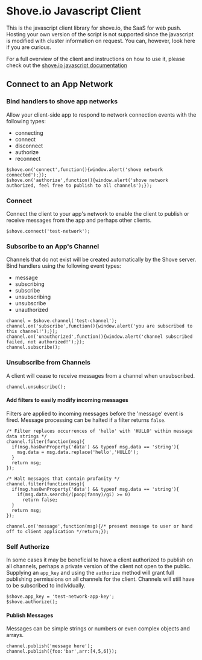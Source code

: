 # Shove.io Javascript Client

This is the javascript client library for shove.io, the SaaS for web push.  Hosting your own version of the script is not supported
since the javascript is modified with cluster information on request.  You can, however, look here if you are curious.

For a full overview of the client and instructions on how to use it,
please check out the [shove.io javascript documentation](http://shove.io/documentation/javascript_api)


## Connect to an App Network

### Bind handlers to shove app networks

Allow your client-side app to respond to network connection events with the following types:

+ connecting
+ connect
+ disconnect
+ authorize
+ reconnect

```
$shove.on('connect',function(){window.alert('shove network connected');});
$shove.on('authorize',function(){window.alert('shove network authorized, feel free to publish to all channels');});
```

### Connect

Connect the client to your app's network to enable the client to publish or receive messages from the app and perhaps other clients.

```
$shove.connect('test-network');
```

### Subscribe to an App's Channel

Channels that do not exist will be created automatically by the Shove server.  Bind handlers using the following event types:

+ message
+ subscribing
+ subscribe
+ unsubscribing
+ unsubscribe
+ unauthorized

```
channel = $shove.channel('test-channel');
channel.on('subscribe',function(){window.alert('you are subscribed to this channel!');});
channel.on('unauthorized',function(){window.alert('channel subscribed failed, not authorized!');});
channel.subscribe();
```

### Unsubscribe from Channels

A client will cease to receive messages from a channel when unsubscribed.

```
channel.unsubscribe();
```

#### Add filters to easily modify incoming messages

Filters are applied to incoming messages before the 'message' event is fired.  Message processing can be halted if a filter returns `false`.

```
/* Filter replaces occurrences of 'hello' with 'HULLO' within message data strings */
channel.filter(function(msg){
  if(msg.hasOwnProperty('data') && typeof msg.data == 'string'){
    msg.data = msg.data.replace('hello','HULLO');
  }
  return msg;
});

/* Halt messages that contain profanity */
channel.filter(function(msg){
  if(msg.hasOwnProperty('data') && typeof msg.data == 'string'){
    if(msg.data.search(/(poop|fanny)/gi) >= 0)
      return false;
  }
  return msg;
});

channel.on('message',function(msg){/* present message to user or hand off to client application */return;});
```

### Self Authorize

In some cases it may be beneficial to have a client authorized to publish on all channels, perhaps a private version of the client not open to the public.  Supplying an `app_key` and using the `authorize` method will grant full publishing permissions on all channels for the client.  Channels will still have to be subscribed to individually.

```
$shove.app_key = 'test-network-app-key';
$shove.authorize();
```

#### Publish Messages

Messages can be simple strings or numbers or even complex objects and arrays.

```
channel.publish('message here');
channel.publish({foo:'bar',arr:[4,5,6]});
```